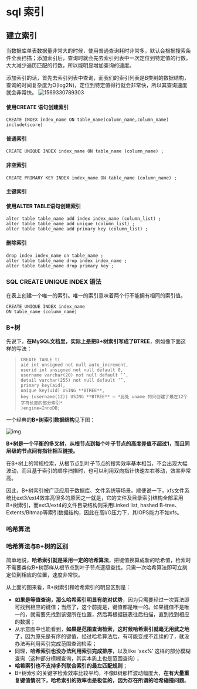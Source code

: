

# sql 索引

## 建立索引

当数据库单表数据量非常大的时候，使用普通查询耗时非常多，默认会根据搜索条件全表扫描；添加索引后，查询时就会先去索引列表中一次定位到特定值的行数，大大减少遍历匹配的行数，所以能明显增加查询的速度。

添加索引的话，首先去索引列表中查询，而我们的索引列表是B类树的数据结构，查询的时间复杂度为O(log2N)，定位到特定值得行就会非常快，所以其查询速度就会非常快。
![1569330789303](C:\Users\83759\AppData\Roaming\Typora\typora-user-images\1569330789303.png)

#### 使用CREATE 语句创建索引

```
CREATE INDEX index_name ON table_name(column_name,column_name) include(score)
```

#### 普通索引

```
CREATE UNIQUE INDEX index_name ON table_name (column_name) ;
```

#### 非空索引

```
CREATE PRIMARY KEY INDEX index_name ON table_name (column_name) ;
```

#### 主键索引 

#### 使用ALTER TABLE语句创建索引

```
alter table table_name add index index_name (column_list) ;
alter table table_name add unique (column_list) ;
alter table table_name add primary key (column_list) ;
```

#### 删除索引

```
drop index index_name on table_name ;
alter table table_name drop index index_name ;
alter table table_name drop primary key ;
```



### SQL CREATE UNIQUE INDEX 语法

在表上创建一个唯一的索引。唯一的索引意味着两个行不能拥有相同的索引值。

```
CREATE UNIQUE INDEX index_name
ON table_name (column_name)
```

### B+树

先说下，**在MySQL文档里，实际上是把B+树索引写成了BTREE**，例如像下面这样的写法：

> ```
> CREATE TABLE t(
> aid int unsigned not null auto_increment,
> userid int unsigned not null default 0,
> username varchar(20) not null default ‘’,
> detail varchar(255) not null default ‘’,
> primary key(aid),
> unique key(uid) USING **BTREE**,
> key (username(12)) USING **BTREE** — *此处 uname 列只创建了最左12个字符长度的部分索引*
> )engine=InnoDB;
> ```
>
> 

一个经典的**B+树索引数据结构**见下图：

![img](https://images2015.cnblogs.com/blog/99941/201607/99941-20160706162343639-644872932.jpg)



**B+树是一个平衡的多叉树，从根节点到每个叶子节点的高度差值不超过1，而且同层级的节点间有指针相互链接。**

在B+树上的常规检索，从根节点到叶子节点的搜索效率基本相当，不会出现大幅波动，而且基于索引的顺序扫描时，也可以利用双向指针快速左右移动，效率非常高。

因此，B+树索引被广泛应用于数据库、文件系统等场景。顺便说一下，xfs文件系统比ext3/ext4效率高很多的原因之一就是，它的文件及目录索引结构全部采用B+树索引，而ext3/ext4的文件目录结构则采用Linked list, hashed B-tree、Extents/Bitmap等索引数据结构，因此在高I/O压力下，其IOPS能力不如xfs。

### 哈希算法



### 哈希算法与B+树的区别

简单地说，**哈希索引就是采用一定的哈希算法**，把键值换算成新的哈希值，检索时不需要类似B+树那样从根节点到叶子节点逐级查找，只需一次哈希算法即可立刻定位到相应的位置，速度非常快。

从上面的图来看，B+树索引和哈希索引的明显区别是：

- **如果是等值查询，那么哈希索引明显有绝对优势**，因为只需要经过一次算法即可找到相应的键值；当然了，这个前提是，键值都是唯一的。如果键值不是唯一的，就需要先找到该键所在位置，然后再根据链表往后扫描，直到找到相应的数据；
- 从示意图中也能看到，**如果是范围查询检索，这时候哈希索引就毫无用武之地了**，因为原先是有序的键值，经过哈希算法后，有可能变成不连续的了，就没办法再利用索引完成范围查询检索；
- 同理，**哈希索引也没办法利用索引完成排序**，以及like ‘xxx%’ 这样的部分模糊查询（这种部分模糊查询，其实本质上也是范围查询）；
- **哈希索引也不支持多列联合索引的最左匹配规则**；
- B+树索引的关键字检索效率比较平均，不像B树那样波动幅度大，**在有大量重复键值情况下，哈希索引的效率也是极低的，因为存在所谓的哈希碰撞问题**。